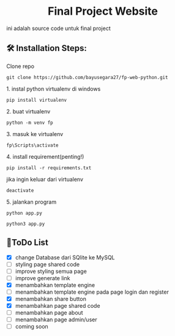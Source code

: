 <h1 align="center" id="title">Final Project Website</h1>
ini adalah source code untuk final project


<h2>🛠️ Installation Steps:</h2>

<p>Clone repo</p>

```
git clone https://github.com/bayusegara27/fp-web-python.git
```

<p>1. instal python virtualenv di windows</p>

```
pip install virtualenv 
```

<p>2. buat virtualenv</p>

```
python -m venv fp
```

<p>3. masuk ke virtualenv</p>

```
fp\Scripts\activate
```

<p>4. install requirement(penting!)</p>

```
pip install -r requirements.txt
```

<p> jika ingin keluar dari virtualenv</p>

```
deactivate
```

<p>5. jalankan program</p>

```
python app.py
```

```
python3 app.py
```

<h2>📃ToDo List</h2>

- [x] change Database dari SQlite ke MySQL
- [ ] styling page shared code
- [ ] improve styling semua page
- [ ] improve generate link
- [x] menambahkan template engine
- [ ] menambahkan template engine pada page login dan register
- [x] menambahkan share button
- [x] menambahkan page shared code
- [ ] menambahkan page about
- [ ] menambahkan page admin/user
- [ ] coming soon